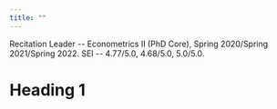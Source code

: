```yaml
---
title: ""
---
```

Recitation Leader -- Econometrics II (PhD Core), Spring 2020/Spring 2021/Spring 2022. SEI -- 4.77/5.0, 4.68/5.0, 5.0/5.0. 

Heading 1
======
